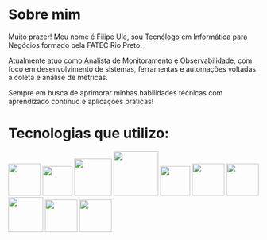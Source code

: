 # Sobre mim

Muito prazer! Meu nome é Filipe Ule, sou Tecnólogo em Informática para Negócios formado pela FATEC Rio Preto.

Atualmente atuo como Analista de Monitoramento e Observabilidade, com foco em desenvolvimento de sistemas, ferramentas e automações voltadas à coleta e análise de métricas.

Sempre em busca de aprimorar minhas habilidades técnicas com aprendizado contínuo e aplicações práticas!

# Tecnologias que utilizo:

<img src="https://cdn.jsdelivr.net/gh/devicons/devicon@latest/icons/go/go-original-wordmark.svg" width="65" /> <img src="https://cdn.jsdelivr.net/gh/devicons/devicon@latest/icons/python/python-original.svg" width="60" /> <img src="https://cdn.jsdelivr.net/gh/devicons/devicon@latest/icons/nodejs/nodejs-original-wordmark.svg" width="75" /> <img src="https://upload.wikimedia.org/wikipedia/commons/5/5d/Zabbix_logo_square.svg" width="90" /> <img src="https://cdn.jsdelivr.net/gh/devicons/devicon@latest/icons/grafana/grafana-original-wordmark.svg" width="60" /> <img src="https://cdn.jsdelivr.net/gh/devicons/devicon@latest/icons/docker/docker-original-wordmark.svg" width="65"/> <img src="https://cdn.jsdelivr.net/gh/devicons/devicon@latest/icons/postgresql/postgresql-original-wordmark.svg" width="65"/> <img src="https://cdn.jsdelivr.net/gh/devicons/devicon@latest/icons/mongodb/mongodb-original-wordmark.svg" width="70"/> <img src="https://cdn.jsdelivr.net/gh/devicons/devicon@latest/icons/debian/debian-original-wordmark.svg" width="65" /> <img src="https://cdn.jsdelivr.net/gh/devicons/devicon@latest/icons/amazonwebservices/amazonwebservices-original-wordmark.svg" width="65" />
